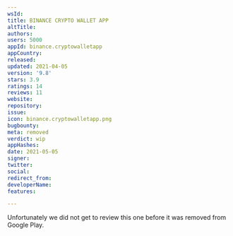 ```yaml
---
wsId: 
title: BINANCE CRYPTO WALLET APP
altTitle: 
authors: 
users: 5000
appId: binance.cryptowalletapp
appCountry: 
released: 
updated: 2021-04-05
version: '9.8'
stars: 3.9
ratings: 14
reviews: 11
website: 
repository: 
issue: 
icon: binance.cryptowalletapp.png
bugbounty: 
meta: removed
verdict: wip
appHashes: 
date: 2021-05-05
signer: 
twitter: 
social: 
redirect_from: 
developerName: 
features: 

---
```


Unfortunately we did not get to review this one before it was removed from
Google Play.
